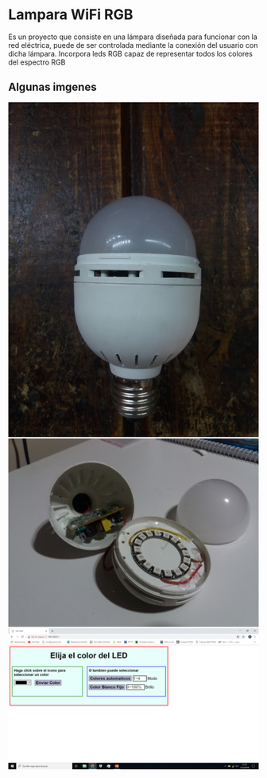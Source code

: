 # Lampara WiFi RGB

Es un proyecto que consiste en una lámpara diseñada para funcionar con la red eléctrica, puede de ser controlada mediante la conexión del usuario con dicha lámpara. Incorpora leds RGB capaz de representar todos los colores del espectro RGB

## Algunas imgenes

![Lampara](https://github.com/Facundo-prog/Lampara_wifi_RGB/blob/main/images/lampara.jpg)
![Lampara por dentro](https://github.com/Facundo-prog/Lampara_wifi_RGB/blob/main/images/lampara_por_dentro.jpg)
![Sitio web para su control](https://github.com/Facundo-prog/Lampara_wifi_RGB/blob/main/images/sitio_web.png)
